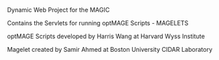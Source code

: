 Dynamic Web Project for the MAGIC

Contains the Servlets for running optMAGE Scripts - MAGELETS

optMAGE Scripts developed by Harris Wang at Harvard Wyss Institute

Magelet created by Samir Ahmed at Boston University CIDAR Laboratory



